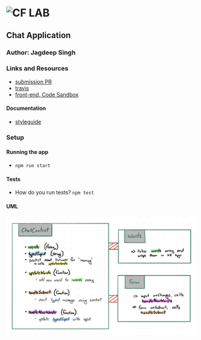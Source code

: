 # ![CF](http://i.imgur.com/7v5ASc8.png) LAB

## Chat Application

### Author: Jagdeep Singh

### Links and Resources

- [submission PR](https://github.com/401-advanced-javascript-js/lab-32-react-chat-client/pull/1)
- [travis](https://travis-ci.com/401-advanced-javascript-js/lab-32-react-chat-client)
- [front-end, Code Sandbox](https://codesandbox.io/s/github/401-advanced-javascript-js/lab-32-react-chat-client/tree/submission)

#### Documentation

- [styleguide](styleguide/index.html)

### Setup

#### Running the app

- `npm run start`

#### Tests

- How do you run tests? `npm test`

#### UML

![UML](assets/uml.jpeg)

